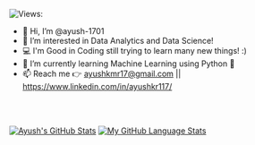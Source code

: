 ![Views: ](https://visitor-badge.laobi.icu/badge?page_id=ayush-1701.ayush-1701)

- 👋 Hi, I’m @ayush-1701
- 👀 I’m interested in Data Analytics and Data Science!
- 💻 I'm Good in Coding still trying to learn many new things! :) 
- 🌱 I’m currently learning Machine Learning using Python 🐍
- 📫 Reach me 👉 ayushkmr17@gmail.com || https://www.linkedin.com/in/ayushkr117/

<!--
<h2>Skillset</h2>

<p align="left">
<img src="https://raw.githubusercontent.com/github/explore/80688e429a7d4ef2fca1e82350fe8e3517d3494d/topics/python/python.png" alt="Python" height="40" style="vertical-align:top; margin:4px">
<img src="https://raw.githubusercontent.com/github/explore/80688e429a7d4ef2fca1e82350fe8e3517d3494d/topics/cpp/cpp.png" alt="cpp" height="40" style="vertical-align:top; margin:4px">
<img src="https://raw.githubusercontent.com/github/explore/80688e429a7d4ef2fca1e82350fe8e3517d3494d/topics/c/c" alt="c" height="40" style="vertical-align:top; margin:4px">
</p> -->

<!---
ayush-1701/ayush-1701 is a ✨ special ✨ repository because its `README.md` (this file) appears on your GitHub profile.
You can click the Preview link to take a look at your changes.
- 💞️ I’m looking to collaborate for DataScience Projects! ;)
--->

<br><br>

[![Ayush's GitHub Stats](https://github-readme-stats.vercel.app/api/?username=ayush-1701&count_private=true&theme=tokyonight&show_icons=true)]()
[![My GitHub Language Stats](https://github-readme-stats.vercel.app/api/top-langs/?username=ayush-1701&langs_count=6&theme=tokyonight&show_icons=true)]()
